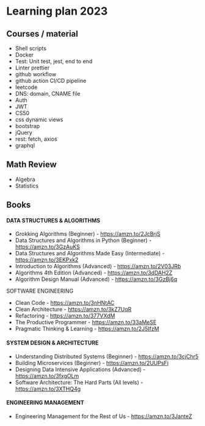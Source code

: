 # Learning plan 2023

## Courses / material 
- Shell scripts 
- Docker
- Test: Unit test, jest, end to end 
- Linter prettier
- github workflow
- github action CI/CD pipeline
- leetcode
- DNS: domain, CNAME file
- Auth
- JWT
- CS50
- css dynamic views
- bootstrap
- jQuery 
- rest: fetch, axios
- graphql

## Math Review 
- Algebra
- Statistics


## Books 
#### DATA STRUCTURES & ALGORITHMS

- Grokking Algorithms (Beginner) - https://amzn.to/2JcBrjS
- Data Structures and Algorithms in Python (Beginner) - https://amzn.to/3GzAuKS
- Data Structures and Algorithms Made Easy (Intermediate) - https://amzn.to/3EKPxk2
- Introduction to Algorithms (Advanced) - https://amzn.to/2V03JRb
- Algorithms 4th Edition (Advanced) - https://amzn.to/3dDAH2Z
- Algorithm Design Manual (Advanced) - https://amzn.to/3GzBj6q

SOFTWARE ENGINEERING

- Clean Code - https://amzn.to/3nHNtAC
- Clean Architecture - https://amzn.to/3kZ7UqR
- Refactoring - https://amzn.to/377VXdM
- The Productive Programmer - https://amzn.to/33aMeSE
- Pragmatic Thinking & Learning - https://amzn.to/2J5IfzM

#### SYSTEM DESIGN & ARCHITECTURE

- Understanding Distributed Systems (Beginner) - https://amzn.to/3cjChr5
- Building Microservices (Beginner) - https://amzn.to/2UUPsFi
- Designing Data Intensive Applications (Advanced) - https://amzn.to/3fxgOLm
- Software Architecture: The Hard Parts (All levels) - https://amzn.to/3XTHQ4g

#### ENGINEERING MANAGEMENT

- Engineering Management for the Rest of Us - https://amzn.to/3JanteZ

 


